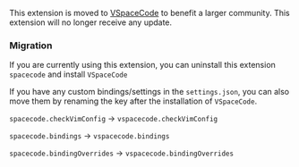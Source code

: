 This extension is moved to [VSpaceCode]( https://github.com/VSpaceCode/VSpaceCode) to benefit a larger community. This extension will no longer receive any update.

### Migration
If you are currently using this extension, you can uninstall this extension `spacecode` and install `VSpaceCode`

If you have any custom bindings/settings in the `settings.json`, you can also move them by renaming the key after the installation of `VSpaceCode`.

`spacecode.checkVimConfig` -> `vspacecode.checkVimConfig`

`spacecode.bindings` -> `vspacecode.bindings`

`spacecode.bindingOverrides` -> `vspacecode.bindingOverrides`
